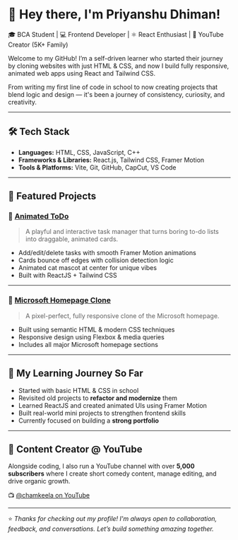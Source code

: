 # 👋 Hey there, I'm Priyanshu Dhiman!

🎓 BCA Student | 💻 Frontend Developer | ⚛️ React Enthusiast | 🎥 YouTube Creator (5K+ Family)

Welcome to my GitHub! I’m a self-driven learner who started their journey by cloning websites with just HTML & CSS, and now I build fully responsive, animated web apps using React and Tailwind CSS.

From writing my first line of code in school to now creating projects that blend logic and design — it's been a journey of consistency, curiosity, and creativity.

---

## 🛠️ Tech Stack
- **Languages:** HTML, CSS, JavaScript, C++
- **Frameworks & Libraries:** React.js, Tailwind CSS, Framer Motion
- **Tools & Platforms:** Vite, Git, GitHub, CapCut, VS Code

---

## 🚀 Featured Projects

### 🔹 [Animated ToDo](https://github.com/priyanshu579/AnimatedTodo)
> A playful and interactive task manager that turns boring to-do lists into draggable, animated cards.
- Add/edit/delete tasks with smooth Framer Motion animations
- Cards bounce off edges with collision detection logic
- Animated cat mascot at center for unique vibes
- Built with ReactJS + Tailwind CSS

---

### 🔹 [Microsoft Homepage Clone](https://priyanshu579.github.io/cloneofMicrosoft)
> A pixel-perfect, fully responsive clone of the Microsoft homepage.
- Built using semantic HTML & modern CSS techniques
- Responsive design using Flexbox & media queries
- Includes all major Microsoft homepage sections

---

## 🎯 My Learning Journey So Far
- Started with basic HTML & CSS in school
- Revisited old projects to **refactor and modernize** them
- Learned ReactJS and created animated UIs using Framer Motion
- Built real-world mini projects to strengthen frontend skills
- Currently focused on building a **strong portfolio**

---

## 🎥 Content Creator @ YouTube
Alongside coding, I also run a YouTube channel with over **5,000 subscribers** where I create short comedy content, manage editing, and drive organic growth.

📺 [@chamkeela on YouTube](https://youtube.com/@chamkeela)

---

⭐ *Thanks for checking out my profile! I'm always open to collaboration, feedback, and conversations. Let’s build something amazing together.*
